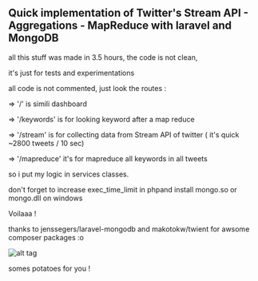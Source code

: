 ## Quick implementation of Twitter's Stream API - Aggregations - MapReduce with laravel and MongoDB

all this stuff was made in 3.5 hours, the code is not clean, 

it's just for tests and experimentations

all code is not commented, just look the routes :

=> '/' is simili dashboard 

=> '/keywords' is for looking keyword after a map reduce

=> '/stream' is for collecting data from Stream API of twitter ( it's quick ~2800 tweets / 10 sec)

=> '/mapreduce' it's for mapreduce all keywords in all tweets

so i put my logic in services classes.

don't forget to increase exec_time_limit in phpand install mongo.so or mongo.dll on windows

Voilaaa !

thanks to jenssegers/laravel-mongodb and makotokw/twient for awsome composer packages :o 


![alt tag](http://www.google.fr/url?source=imglanding&ct=img&q=http://www.exeterengineering.com/wp-content/uploads/2014/07/potatoes.jpg&sa=X&ei=HmlaVZekLcKuU8H8gbAC&ved=0CAkQ8wc&usg=AFQjCNFsD8ASgvb5yzQmpBYLUHZwZjduIw)

somes potatoes for you !
